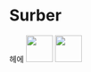 # Surber
헤에 <img src="./img/surber" width="48" height="48"> <img src="./img/surber" width="48" height="48">
